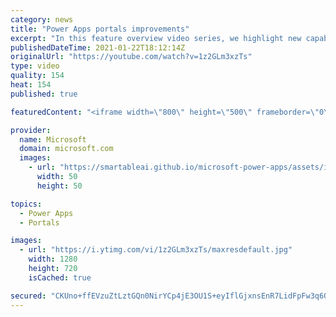 ```yaml
---
category: news
title: "Power Apps portals improvements"
excerpt: "In this feature overview video series, we highlight new capabilities included in the latest update to Microsoft Power Apps.  Power Apps portals improvements bring new capabilities for makers and developers by providing a new identity management configuration experience with enhanced functionality to"
publishedDateTime: 2021-01-22T18:12:14Z
originalUrl: "https://youtube.com/watch?v=1z2GLm3xzTs"
type: video
quality: 154
heat: 154
published: true

featuredContent: "<iframe width=\"800\" height=\"500\" frameborder=\"0\" src=\"https://www.youtube.com/embed/1z2GLm3xzTs\" allow=\"accelerometer; autoplay; encrypted-media; gyroscope; picture-in-picture\" allowfullscreen></iframe>"

provider:
  name: Microsoft
  domain: microsoft.com
  images:
    - url: "https://smartableai.github.io/microsoft-power-apps/assets/images/organizations/microsoft.com-50x50.jpg"
      width: 50
      height: 50

topics:
  - Power Apps
  - Portals

images:
  - url: "https://i.ytimg.com/vi/1z2GLm3xzTs/maxresdefault.jpg"
    width: 1280
    height: 720
    isCached: true

secured: "CKUno+ffEVzuZtLztGQn0NirYCp4jE3OU1S+eyIflGjxnsEnR7LidFpFw3q60xC2VJ00T94utLozVWy8+hNcD3oNsEVDG071ls+SOxX4qdHv+4+ZkdFWSL4j95N0G4+BTDbnzxqEIuAkzifyePQoi3s4zdfRboEvA86j5dGfLzT2wtDxnigw1YUeR2S8AXUZRLfpGWew/oN3NK0Q9REPnF9ms9gRPaom6sCgts824vKY/Q28+kTwbxFVOOlRKZsVuq42tAye4wpPnr6NzF9Qp2f/xkm9bDbJpy7w933D/A7kQ56fBbhAewBeKPoAtQWhM9NNHFj5JzesWAkQtaY22KyHWhl02zslaAbDLbMljwlRkeao0r4cdWAqfZhYOjuLExs2RIGbZT/UVVix8tA7gHE4dVn57j1rPZ9CmmJJYw4+OJ2lCfNCC5vUqtMuAkiv;zXX7dVa8lnScfVHUdhIq0A=="
---
```



